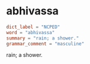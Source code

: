 # abhivassa

``` toml
dict_label = "NCPED"
word = "abhivassa"
summary = "rain; a shower."
grammar_comment = "masculine"
```

rain; a shower.

